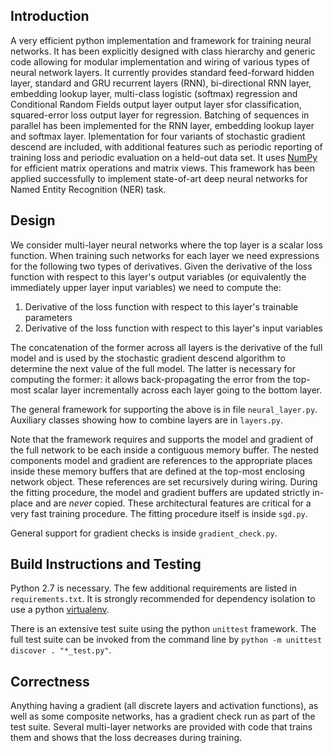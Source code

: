 ## Introduction

A very efficient python implementation and framework for training neural networks. It has been explicitly designed with class hierarchy and generic code allowing for modular implementation and wiring of various types of neural network layers. It currently provides standard feed-forward hidden layer, standard and GRU recurrent layers (RNN), bi-directional RNN layer, embedding lookup layer, multi-class logistic (softmax) regression and Conditional Random Fields output layer output layer sfor classification, squared-error loss output layer for regression. Batching of sequences in parallel has been implemented for the RNN layer, embedding lookup layer and softmax layer. Iplementation for four variants of stochastic gradient descend are included, with additional features such as periodic reporting of training loss and periodic evaluation on a held-out data set. It uses [NumPy](http://www.numpy.org/) for efficient matrix operations and matrix views. This framework has been applied successfully to implement state-of-art deep neural networks for Named Entity Recognition (NER) task.


## Design

We consider multi-layer neural networks where the top layer is a scalar loss function. When training such networks for each layer we need expressions for the following two types of derivatives. Given the derivative of the loss function with respect to this layer's output variables (or equivalently the immediately upper layer input variables) we need to compute the:

1. Derivative of the loss function with respect to this layer's trainable parameters
2. Derivative of the loss function with respect to this layer's input variables 

The concatenation of the former across all layers is the derivative of the full model and is used by the stochastic gradient descend algorithm to determine the next value of the full model. The latter is necessary for computing the former: it allows back-propagating the error from the top-most scalar layer incrementally across each layer going to the bottom layer. 

The general framework for supporting the above is in file `neural_layer.py`. Auxiliary classes showing how to combine layers are in `layers.py`.

Note that the framework requires and supports the model and gradient of the full network to be each inside a contiguous memory buffer. The nested components model and gradient are references to the appropriate places inside these memory buffers that are defined at the top-most enclosing network object. These references are set recursively during wiring. During the fitting procedure, the model and gradient buffers are updated strictly in-place and are *never* copied. These architectural features are critical for a very fast training procedure. The fitting procedure itself is inside `sgd.py`.

General support for gradient checks is inside `gradient_check.py`. 


## Build Instructions and Testing

Python 2.7 is necessary. The few additional requirements are listed in `requirements.txt`. It is strongly recommended for dependency isolation to use a python [virtualenv](https://virtualenv.pypa.io/en/stable/). 

There is an extensive test suite using the python `unittest` framework. The full test suite can be invoked from the command line by `python -m unittest discover . "*_test.py"`.


## Correctness

Anything having a gradient (all discrete layers and activation functions), as well as some composite networks, has a gradient check run as part of the test suite. Several multi-layer networks are provided with code that trains them and shows that the loss decreases during training.


